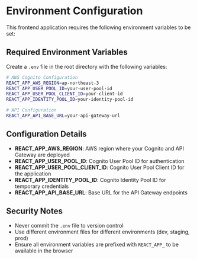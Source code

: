 # Environment Configuration

This frontend application requires the following environment variables to be set:

## Required Environment Variables

Create a `.env` file in the root directory with the following variables:

```bash
# AWS Cognito Configuration
REACT_APP_AWS_REGION=ap-northeast-3
REACT_APP_USER_POOL_ID=your-user-pool-id
REACT_APP_USER_POOL_CLIENT_ID=your-client-id
REACT_APP_IDENTITY_POOL_ID=your-identity-pool-id

# API Configuration
REACT_APP_API_BASE_URL=your-api-gateway-url
```

## Configuration Details

- **REACT_APP_AWS_REGION**: AWS region where your Cognito and API Gateway are deployed
- **REACT_APP_USER_POOL_ID**: Cognito User Pool ID for authentication
- **REACT_APP_USER_POOL_CLIENT_ID**: Cognito User Pool Client ID for the application
- **REACT_APP_IDENTITY_POOL_ID**: Cognito Identity Pool ID for temporary credentials
- **REACT_APP_API_BASE_URL**: Base URL for the API Gateway endpoints

## Security Notes

- Never commit the `.env` file to version control
- Use different environment files for different environments (dev, staging, prod)
- Ensure all environment variables are prefixed with `REACT_APP_` to be available in the browser
